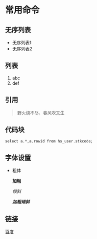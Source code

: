 # 常用命令

## 无序列表

- 无序列表1
- 无序列表2

## 列表

1. abc
2. def

## 引用

> 野火烧不尽，春风吹又生

## 代码块

```plsql
select a.*,a.rowid from hs_user.stkcode;
```

 

## 字体设置

- 粗体

  **加粗**

  *倾斜*

  ***加粗倾斜***

## 链接

[百度](www.baidu.com)

